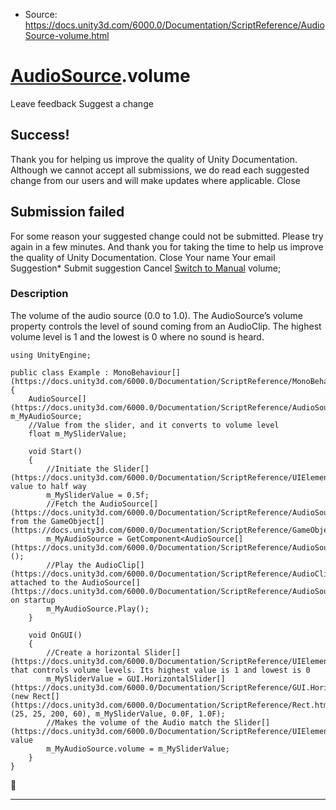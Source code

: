 * Source: https://docs.unity3d.com/6000.0/Documentation/ScriptReference/AudioSource-volume.html

#  [AudioSource](https://docs.unity3d.com/6000.0/Documentation/ScriptReference/AudioSource.html).volume
Leave feedback
Suggest a change
## Success!
Thank you for helping us improve the quality of Unity Documentation. Although we cannot accept all submissions, we do read each suggested change from our users and will make updates where applicable.
Close
## Submission failed
For some reason your suggested change could not be submitted. Please <a>try again</a> in a few minutes. And thank you for taking the time to help us improve the quality of Unity Documentation.
Close
Your name Your email Suggestion* Submit suggestion
Cancel
[Switch to Manual](https://docs.unity3d.com/6000.0/Documentation/Manual/class-AudioSource.html "Go to AudioSource Component in the Manual")
volume; 
### Description
The volume of the audio source (0.0 to 1.0).
The AudioSource’s volume property controls the level of sound coming from an AudioClip. The highest volume level is 1 and the lowest is 0 where no sound is heard.
```
using UnityEngine;  
  
public class Example : MonoBehaviour[](https://docs.unity3d.com/6000.0/Documentation/ScriptReference/MonoBehaviour.html)
{
    AudioSource[](https://docs.unity3d.com/6000.0/Documentation/ScriptReference/AudioSource.html) m_MyAudioSource;
    //Value from the slider, and it converts to volume level
    float m_MySliderValue;  
  
    void Start()
    {
        //Initiate the Slider[](https://docs.unity3d.com/6000.0/Documentation/ScriptReference/UIElements.Slider.html) value to half way
        m_MySliderValue = 0.5f;
        //Fetch the AudioSource[](https://docs.unity3d.com/6000.0/Documentation/ScriptReference/AudioSource.html) from the GameObject[](https://docs.unity3d.com/6000.0/Documentation/ScriptReference/GameObject.html)
        m_MyAudioSource = GetComponent<AudioSource[](https://docs.unity3d.com/6000.0/Documentation/ScriptReference/AudioSource.html)>();
        //Play the AudioClip[](https://docs.unity3d.com/6000.0/Documentation/ScriptReference/AudioClip.html) attached to the AudioSource[](https://docs.unity3d.com/6000.0/Documentation/ScriptReference/AudioSource.html) on startup
        m_MyAudioSource.Play();
    }  
  
    void OnGUI()
    {
        //Create a horizontal Slider[](https://docs.unity3d.com/6000.0/Documentation/ScriptReference/UIElements.Slider.html) that controls volume levels. Its highest value is 1 and lowest is 0
        m_MySliderValue = GUI.HorizontalSlider[](https://docs.unity3d.com/6000.0/Documentation/ScriptReference/GUI.HorizontalSlider.html)(new Rect[](https://docs.unity3d.com/6000.0/Documentation/ScriptReference/Rect.html)(25, 25, 200, 60), m_MySliderValue, 0.0F, 1.0F);
        //Makes the volume of the Audio match the Slider[](https://docs.unity3d.com/6000.0/Documentation/ScriptReference/UIElements.Slider.html) value
        m_MyAudioSource.volume = m_MySliderValue;
    }
}

```

* * *
